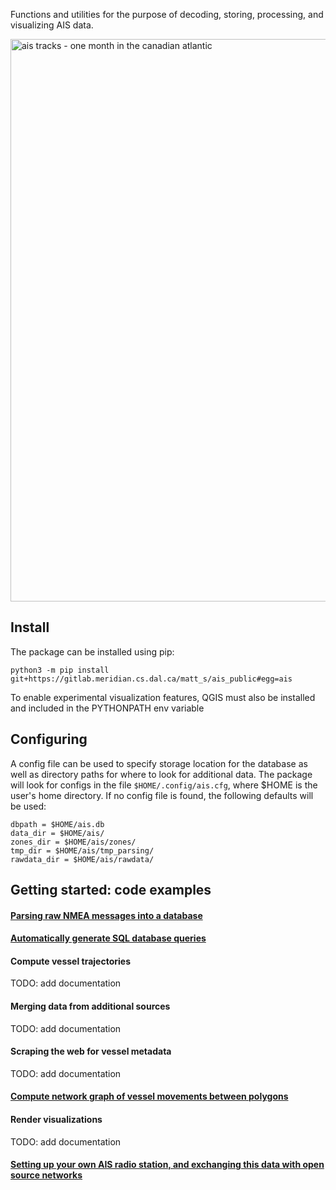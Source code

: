 Functions and utilities for the purpose of decoding, storing, processing, and visualizing AIS data. 

<img src="https://gitlab.meridian.cs.dal.ca/matt_s/ais_public/-/raw/master/tests/output/scriptoutput.png" alt="ais tracks - one month in the canadian atlantic" width="900"/>

## Install

The package can be installed using pip:
  ```
  python3 -m pip install git+https://gitlab.meridian.cs.dal.ca/matt_s/ais_public#egg=ais
  ```

To enable experimental visualization features, QGIS must also be installed and included in the PYTHONPATH env variable


## Configuring

A config file can be used to specify storage location for the database as well as directory paths for where to look for additional data.
The package will look for configs in the file `$HOME/.config/ais.cfg`, where $HOME is the user's home directory.
If no config file is found, the following defaults will be used:
```
dbpath = $HOME/ais.db
data_dir = $HOME/ais/             
zones_dir = $HOME/ais/zones/
tmp_dir = $HOME/ais/tmp_parsing/
rawdata_dir = $HOME/ais/rawdata/
```

## Getting started: code examples

#### [Parsing raw NMEA messages into a database](examples/example01_create_db_from_rawmsgs.py)

#### [Automatically generate SQL database queries](examples/example02_query_the_database.py)

#### Compute vessel trajectories
  TODO: add documentation

#### Merging data from additional sources
  TODO: add documentation

#### Scraping the web for vessel metadata
  TODO: add documentation

#### [Compute network graph of vessel movements between polygons](examples/example04_network_graph.py)

#### Render visualizations
  TODO: add documentation

#### [Setting up your own AIS radio station, and exchanging this data with open source networks](docs/AIS_base_station.md)


